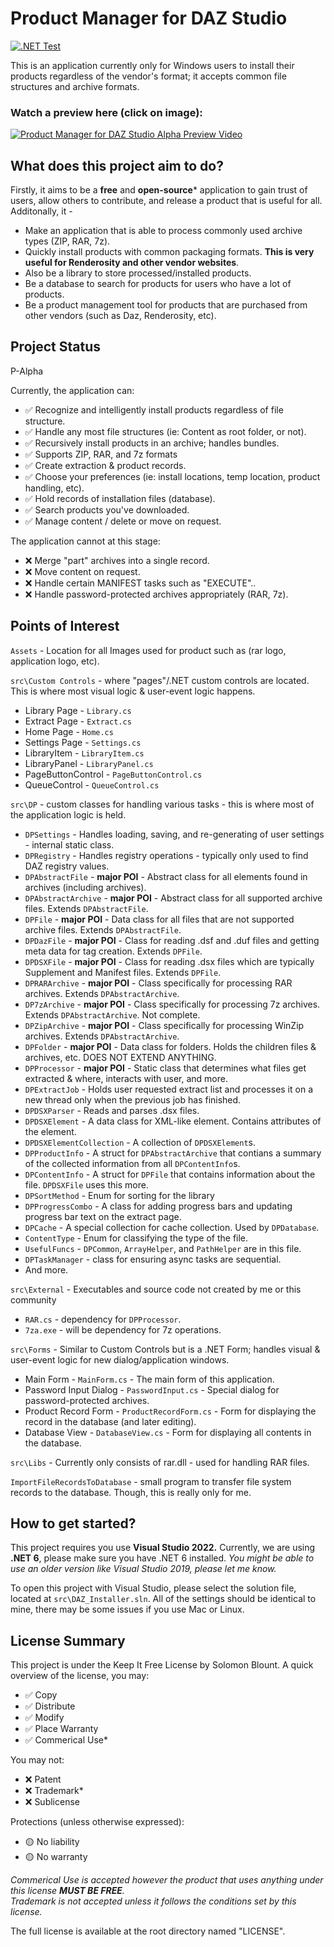 # Product Manager for DAZ Studio
[![.NET Test](https://github.com/siblount/DazProductInstaller/actions/workflows/dotnet-test.yml/badge.svg?branch=pending-main)](https://github.com/siblount/DazProductInstaller/actions/workflows/dotnet-test.yml)

This is an application currently only for Windows users to install their products regardless of the vendor's format; it accepts common file structures and archive formats.

### Watch a preview here (click on image):
[![Product Manager for DAZ Studio Alpha Preview Video](https://i.postimg.cc/VL7qpd4B/image.png)](https://www.youtube.com/watch?v=FwLc-dcl8W0)

## What does this project aim to do?
Firstly, it aims to be a **free** and **open-source*** application to gain trust of users, allow others to contribute, and release a product that is useful for all.
Additonally, it - 
 - Make an application that is able to process commonly used archive types (ZIP, RAR, 7z).
 - Quickly install products with common packaging formats. **This is very useful for Renderosity and other vendor websites**.
 - Also be a library to store processed/installed products.
 - Be a database to search for products for users who have a lot of products.
 - Be a product management tool for products that are purchased from other vendors (such as Daz, Renderosity, etc).


## Project Status
P-Alpha

Currently, the application can:
  - ✅ Recognize and intelligently install products regardless of file structure.
  - ✅ Handle any most file structures (ie: Content as root folder, or not).
  - ✅ Recursively install products in an archive; handles bundles.
  - ✅ Supports ZIP, RAR, and 7z formats
  - ✅ Create extraction & product records.
  - ✅ Choose your preferences (ie: install locations, temp location, product handling, etc).
  - ✅ Hold records of installation files (database).
  - ✅ Search products you've downloaded.
  - ✅ Manage content / delete or move on request.

The application cannot at this stage:
  - ❌ Merge "part" archives into a single record.
  - ❌ Move content on request.
  - ❌ Handle certain MANIFEST tasks such as "EXECUTE"..
  - ❌ Handle password-protected archives appropriately (RAR, 7z).

## Points of Interest
`Assets` - Location for all Images used for product such as (rar logo, application logo, etc). <br>

`src\Custom Controls` - where "pages"/.NET custom controls are located. This is where most visual logic & user-event logic happens. 
  - Library Page - `Library.cs`
  - Extract Page - `Extract.cs`
  - Home Page - `Home.cs`
  - Settings Page - `Settings.cs`
  - LibraryItem - `LibraryItem.cs`
  - LibraryPanel - `LibraryPanel.cs`
  - PageButtonControl - `PageButtonControl.cs`
  - QueueControl - `QueueControl.cs`

`src\DP` - custom classes for handling various tasks - this is where most of the application logic is held.
  - `DPSettings` - Handles loading, saving, and re-generating of user settings - internal static class.
  - `DPRegistry` - Handles registry operations - typically only used to find DAZ registry values.
  - `DPAbstractFile` - **major POI** - Abstract class for all elements found in archives (including archives).
  - `DPAbstractArchive` - **major POI** - Abstract class for all supported archive files. Extends `DPAbstractFile`.
  - `DPFile` - **major POI** - Data class for all files that are not supported archive files. Extends `DPAbstractFile`.
  - `DPDazFile` - **major POI** - Class for reading .dsf and .duf files and getting meta data for tag creation. Extends `DPFile`.
  - `DPDSXFile` - **major POI** - Class for reading .dsx files which are typically Supplement and Manifest files. Extends `DPFile`.
  - `DPRARArchive` - **major POI** - Class specifically for processing RAR archives. Extends `DPAbstractArchive`.
  - `DP7zArchive` - **major POI** - Class specifically for processing 7z archives. Extends `DPAbstractArchive`. Not complete.
  - `DPZipArchive` - **major POI** - Class specifically for processing WinZip archives. Extends `DPAbstractArchive`.
  - `DPFolder` - **major POI** - Data class for folders. Holds the children files & archives, etc. DOES NOT EXTEND ANYTHING.
  - `DPProcessor` - **major POI** - Static class that determines what files get extracted & where, interacts with user, and more.
  - `DPExtractJob` - Holds user requested extract list and processes it on a new thread only when the previous job has finished.
  - `DPDSXParser` - Reads and parses .dsx files.
  - `DPDSXElement` - A data class for XML-like element. Contains attributes of the element.
  - `DPDSXElementCollection` - A collection of `DPDSXElement`s.
  - `DPProductInfo` - A struct for `DPAbstractArchive` that contians a summary of the collected information from all `DPContentInfo`s.
  - `DPContentInfo` - A struct for `DPFile` that contains information about the file. `DPDSXFile` uses this more.
  - `DPSortMethod` - Enum for sorting for the library
  - `DPProgressCombo` - A class for adding progress bars and updating progress bar text on the extract page.
  - `DPCache` - A special collection for cache collection. Used by `DPDatabase`.
  - `ContentType` - Enum for classifying the type of the file.
  - `UsefulFuncs` - `DPCommon`, `ArrayHelper`, and `PathHelper` are in this file.
  - `DPTaskManager` - class for ensuring async tasks are sequential.
  - And more.

`src\External` - Executables and source code not created by me or this community
  - `RAR.cs` - dependency for `DPProcessor`.
  - `7za.exe` - will be dependency for 7z operations. 

`src\Forms` - Similar to Custom Controls but is a .NET Form; handles visual & user-event logic for new dialog/application windows.
  - Main Form - `MainForm.cs` - The main form of this application.
  - Password Input Dialog - `PasswordInput.cs` - Special dialog for password-protected archives. 
  - Product Record Form - `ProductRecordForm.cs` - Form for displaying the record in the database (and later editing).
  - Database View - `DatabaseView.cs` - Form for displaying all contents in the database.

`src\Libs` - Currently only consists of rar.dll - used for handling RAR files.

`ImportFileRecordsToDatabase` - small program to transfer file system records to the database. Though, this is really only for me.

## How to get started?

This project requires you use **Visual Studio 2022.** Currently, we are using **.NET 6**, please make sure you have .NET 6 installed. _You might be able to use an older version like Visual Studio 2019, please let me know._

To open this project with Visual Studio, please select the solution file, located at `src\DAZ_Installer.sln`. All of the settings should be identical to mine, there may be some issues if you use Mac or Linux.

## License Summary

This project is under the Keep It Free License by Solomon Blount. A quick overview of the license, you may:
 - ✅ Copy
 - ✅ Distribute
 - ✅ Modify
 - ✅ Place Warranty
 - ✅ Commerical Use*

You may not:
 - ❌ Patent 
 - ❌ Trademark*
 - ❌ Sublicense

Protections (unless otherwise expressed):
 - 🟡 No liability
 - 🟡 No warranty

*Commerical Use is accepted however the product that uses anything under this license **MUST BE FREE**.*<br>
*Trademark is not accepted unless it follows the conditions set by this license.*

The full license is available at the root directory named "LICENSE".
